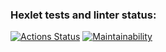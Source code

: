 ### Hexlet tests and linter status:
[![Actions Status](https://github.com/noviligx/python-project-49/workflows/hexlet-check/badge.svg)](https://github.com/noviligx/python-project-49/actions)
[![Maintainability](https://api.codeclimate.com/v1/badges/8de5b718b41efbe86497/maintainability)](https://codeclimate.com/github/noviligx/python-project-49/maintainability)